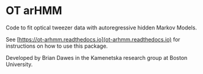 # OT arHMM

Code to fit optical tweezer data with autoregressive hidden Markov Models.

See [https://ot-arhmm.readthedocs.io](ot-arhmm.readthedocs.io) for instructions on how to use this package.

Developed by Brian Dawes in the Kamenetska research group at Boston University.
